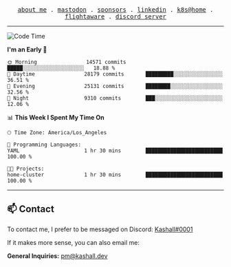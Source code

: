 <p align="center">
  <samp>
    <a href="https://jordanjones.org/">about me</a> .
    <a rel="me" href="https://mastodon.social/@kashall">mastodon</a> .
    <a href="https://github.com/sponsors/kashalls">sponsors</a> .
    <a href="https://linkedin.com/in/jordpjones">linkedin</a> .
    <a href="https://github.com/kashalls/home-cluster">k8s@home</a> .
    <a href="https://flightaware.com/adsb/stats/user/kashalls">flightaware</a> .
    <a href="https://discord.gg/V2WrCfqba9">discord server</a>
  </samp>
</p>

---

<!--START_SECTION:waka-->
![Code Time](http://img.shields.io/badge/Code%20Time-1%2C614%20hrs%2019%20mins-blue)

**I'm an Early 🐤** 

```text
🌞 Morning                14571 commits       █████░░░░░░░░░░░░░░░░░░░░   18.88 % 
🌆 Daytime                28179 commits       █████████░░░░░░░░░░░░░░░░   36.51 % 
🌃 Evening                25131 commits       ████████░░░░░░░░░░░░░░░░░   32.56 % 
🌙 Night                  9310 commits        ███░░░░░░░░░░░░░░░░░░░░░░   12.06 % 
```


📊 **This Week I Spent My Time On** 

```text
🕑︎ Time Zone: America/Los_Angeles

💬 Programming Languages: 
YAML                     1 hr 30 mins        █████████████████████████   100.00 % 

🐱‍💻 Projects: 
home-cluster             1 hr 30 mins        █████████████████████████   100.00 % 
```


<!--END_SECTION:waka-->

---

## 📫 Contact

To contact me, I prefer to be messaged on Discord:  [Kashall#0001](https://discord.com/users/201077739589992448)

If it makes more sense, you can also email me:

**General Inquiries:** pm@kashall.dev  
